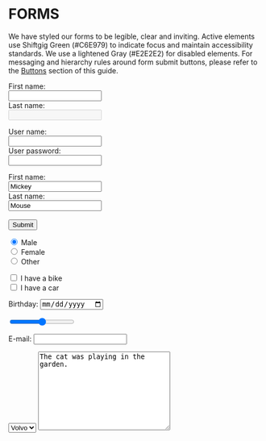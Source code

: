 # FORMS
We have styled our forms to be legible, clear and inviting. Active elements use Shiftgig Green (#C6E979) to indicate focus and maintain accessibility standards. We use a lightened Gray (#E2E2E2) for disabled elements. For messaging and hierarchy rules around form submit buttons, please refer to the [Buttons](digital_components/02_buttons.md) section of this guide.

<!--clean below to show one example of each form element-->
<form>
  First name:<br>
  <input type="text" name="firstname"><br>
  Last name:<br>
  <input type="text" name="lastname" disabled>
</form>
<form>
  User name:<br>
  <input type="text" name="username"><br>
  User password:<br>
  <input type="password" name="psw">
</form>
<form action="action_page.php">
  First name:<br>
  <input type="text" name="firstname" value="Mickey"><br>
  Last name:<br>
  <input type="text" name="lastname" value="Mouse"><br><br>
  <input type="submit" value="Submit">
</form>
<form>
  <input type="radio" name="gender" value="male" checked> Male<br>
  <input type="radio" name="gender" value="female"> Female<br>
  <input type="radio" name="gender" value="other"> Other
</form>
<form>
  <input type="checkbox" name="vehicle1" value="Bike"> I have a bike<br>
  <input type="checkbox" name="vehicle2" value="Car"> I have a car 
</form>
<form>
  Birthday:
  <input type="date" name="bday">
</form>
<form>
  <input type="range" name="points" min="0" max="10">
</form>
<form>
  E-mail:
  <input type="email" name="email">
</form>
<select name="cars">
  <option value="volvo">Volvo</option>
  <option value="saab">Saab</option>
  <option value="fiat">Fiat</option>
  <option value="audi">Audi</option>
</select>

<textarea name="message" rows="10" cols="30">
The cat was playing in the garden.
</textarea>